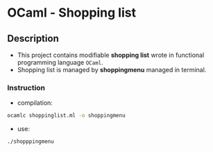 # OCaml - Shopping list
## Description
* This project contains modifiable **shopping list** wrote in functional programming language `OCaml`. 
* Shopping list is managed by **shoppingmenu** managed in terminal.
### Instruction
* compilation:
~~~bash
ocamlc shoppinglist.ml -o shoppingmenu
~~~
* use:
~~~bash
./shopppingmenu
~~~

